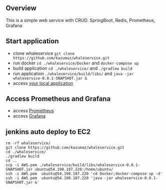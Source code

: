 ## Overview
This is a simple web service with CRUD.
SpringBoot, Redis, Prometheus, Grafana

## Start application
* clone whaleservice `git clone https://github.com/kazumaz/whaleservice.git`
* run docker `cd ./whaleservice/Docker` and `docker-compose up`
* build application `cd ./whaleservice/` and `./gradlew build`
* run application `./whaleservice/build/libs/` and `java -jar whaleservice-0.0.1-SNAPSHOT.jar &`
* access [your local application](http://localhost:8080/players) 

## Access Prometheus and Grafana
* access [Prometheus](http://localhost:9090/)
* access [Grafana](http://localhost:3000/)

## jenkins auto deploy to EC2
```
rm -rf whaleservice/
git clone https://github.com/kazumaz/whaleservice.git
cd ./whaleservice/
./gradlew build
cd ..
scp -i AWS.pem ./whaleservice/build/libs/whaleservice-0.0.1-SNAPSHOT.jar ubuntu@54.190.187.220:/home/ubuntu/
ssh -i AWS.pem  ubuntu@54.190.187.220 'cd Docker;docker-compose up -d'
ssh -i AWS.pem  ubuntu@54.190.187.220 'java -jar whaleservice-0.0.1-SNAPSHOT.jar &'
```
